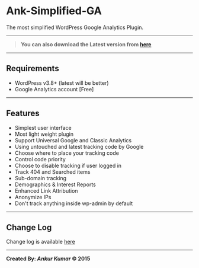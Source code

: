 # Ank-Simplified-GA
The most simplified WordPress Google Analytics Plugin.

- - -


>**You can also download the Latest version from [here](https://wordpress.org/plugins/ank-simplified-ga)**



- - -
## Requirements
- WordPress v3.8+ (latest will be better)
- Google Analytics account [Free]

- - -

## Features
* Simplest user interface
* Most light weight plugin
* Support Universal Google and Classic Analytics
* Using untouched and latest tracking code by Google
* Choose where to place your tracking code
* Control code priority
* Choose to disable tracking if user logged in
* Track 404 and Searched items
* Sub-domain tracking
* Demographics & Interest Reports
* Enhanced Link Attribution
* Anonymize IPs
* Don't track anything inside wp-admin by default


- - -
## Change Log
Change log is available [here](https://wordpress.org/plugins/ank-simplified-ga/changelog/)


-----


**Created By: *Ankur Kumar* &copy; 2015**
